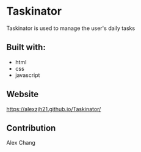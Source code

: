 # Taskinator

Taskinator is used to manage the user's daily tasks

## Built with:

* html
* css
* javascript

## Website

https://alexzjh21.github.io/Taskinator/

## Contribution

Alex Chang
